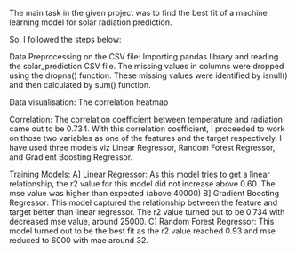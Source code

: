 The main task in the given project was to find the best fit of a machine learning model for solar radiation prediction.

So, I followed the steps below:

Data Preprocessing on the CSV file: Importing pandas library and reading the solar_prediction CSV file. The missing values in columns were dropped using the dropna() function. These missing values were identified by isnull() and then calculated by sum() function.

Data visualisation: The correlation heatmap

Correlation: The correlation coefficient between temperature and radiation came out to be 0.734. With this correlation coefficient, I proceeded to work on those two variables as one of the features and the target respectively. I have used three models viz Linear Regressor, Random Forest Regressor, and Gradient Boosting Regressor.

Training Models: A] Linear Regressor: As this model tries to get a linear relationship, the r2 value for this model did not increase above 0.60. The mse value was higher than expected (above 40000) B] Gradient Boosting Regressor: This model captured the relationship between the feature and target better than linear regressor. The r2 value turned out to be 0.734 with decreased mse value, around 25000. C] Random Forest Regressor: This model turned out to be the best fit as the r2 value reached 0.93 and mse reduced to 6000 with mae around 32.
